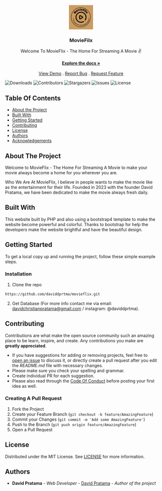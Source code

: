 <br/>
<p align="center">
  <a href="https://github.com/daviddprtma/movieflix">
    <img src="images/MovieFlix.png" alt="Logo" width="80" height="80">
  </a>

  <h3 align="center">MovieFilx</h3>

  <p align="center">
    Welcome To MovieFlix - The Home For Streaming A Movie ✌️
    <br/>
    <br/>
    <a href="https://github.com/daviddprtma/movieflix"><strong>Explore the docs »</strong></a>
    <br/>
    <br/>
    <a href="https://github.com/daviddprtma/movieflix">View Demo</a>
    .
    <a href="https://github.com/daviddprtma/movieflix/issues">Report Bug</a>
    .
    <a href="https://github.com/daviddprtma/movieflix/issues">Request Feature</a>
  </p>
</p>

![Downloads](https://img.shields.io/github/downloads/daviddprtma/movieflix/total) ![Contributors](https://img.shields.io/github/contributors/daviddprtma/movieflix?color=dark-green) ![Stargazers](https://img.shields.io/github/stars/daviddprtma/movieflix?style=social) ![Issues](https://img.shields.io/github/issues/daviddprtma/movieflix) ![License](https://img.shields.io/github/license/daviddprtma/movieflix) 

## Table Of Contents

* [About the Project](#about-the-project)
* [Built With](#built-with)
* [Getting Started](#getting-started)
* [Contributing](#contributing)
* [License](#license)
* [Authors](#authors)
* [Acknowledgements](#acknowledgements)

## About The Project

Welcome to MovieFlix - The Home For Streaming A Movie to make your movie always become a home for you wherever you are.

Who We Are
At MovieFlix, I believe in people wants to make the movie like as the entertainment for their life. Founded in 2023 with the founder David Pratama, we have been dedicated to make the movie always fresh daily.


## Built With

This website built by PHP and also using a bootstrap4 template to make the website become powerful and colorful. Thanks to bootstrap for help the developers make the website brightful and have the beautiful design.

## Getting Started

To get a local copy up and running the project, follow these simple example steps.

### Installation

1. Clone the repo

```sh
https://github.com/daviddprtma/movieflix.git
```
2. Get Database (For more info contact me via email: davidchristianpratama@gmail.com / instagram: @daviddprtma).


## Contributing

Contributions are what make the open source community such an amazing place to be learn, inspire, and create. Any contributions you make are **greatly appreciated**.
* If you have suggestions for adding or removing projects, feel free to [open an issue](https://github.com/daviddprtma/movieflix/issues/new) to discuss it, or directly create a pull request after you edit the *README.md* file with necessary changes.
* Please make sure you check your spelling and grammar.
* Create individual PR for each suggestion.
* Please also read through the [Code Of Conduct](https://github.com/daviddprtma/movieflix/blob/main/CODE_OF_CONDUCT.md) before posting your first idea as well.

### Creating A Pull Request

1. Fork the Project
2. Create your Feature Branch (`git checkout -b feature/AmazingFeature`)
3. Commit your Changes (`git commit -m 'Add some AmazingFeature'`)
4. Push to the Branch (`git push origin feature/AmazingFeature`)
5. Open a Pull Request

## License

Distributed under the MIT License. See [LICENSE](https://github.com/daviddprtma/movieflix/blob/main/LICENSE.md) for more information.

## Authors

* **David Pratama** - *Web Developer* - [David Pratama](https://github.com/daviddprtma) - *Author of the project*
